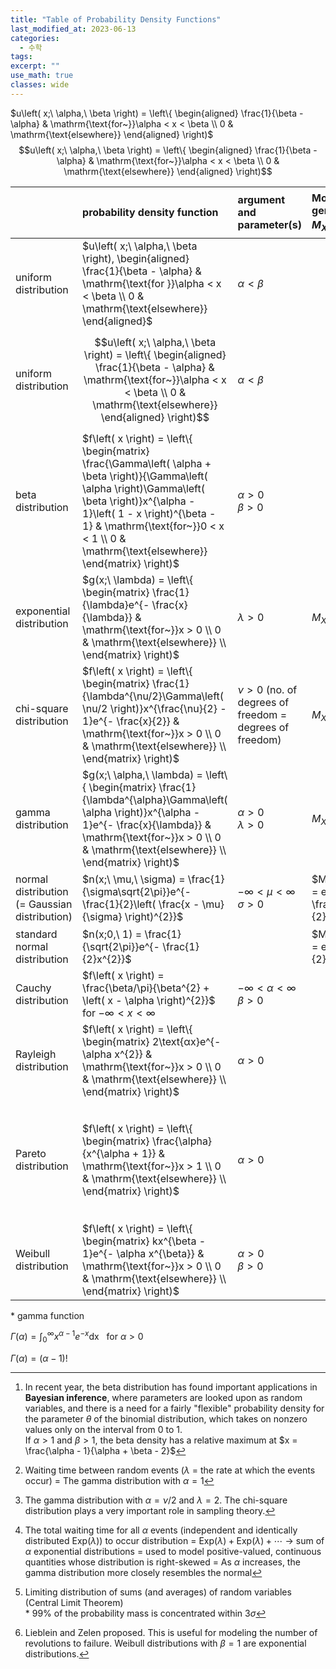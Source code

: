 ```yaml
---
title: "Table of Probability Density Functions"
last_modified_at: 2023-06-13
categories:
  - 수학
tags:
excerpt: ""
use_math: true
classes: wide
---
```


$u\left( x;\ \alpha,\ \beta \right) = \left\{ \begin{aligned} \frac{1}{\beta - \alpha} & \mathrm{\text{for~}}\alpha < x < \beta \\ 0 & \mathrm{\text{elsewhere}} \end{aligned} \right)$
$$u\left( x;\ \alpha,\ \beta \right) = \left\{ \begin{aligned} \frac{1}{\beta - \alpha} & \mathrm{\text{for~}}\alpha < x < \beta \\ 0 & \mathrm{\text{elsewhere}} \end{aligned} \right)$$

||probability density function|argument and parameter(s)|Moment-generating function<br>$M_{X}\left( t \right) = E(e^{\text{tX}})$|Moments<br>$\mu = E\left( X \right) = \int_{- \infty}^{\infty}{x \cdot f\left( x \right)\text{dx}}$<$\sigma^{2} = \text{Var}\left( X \right) = \int_{- \infty}^{\infty}{\left( x - \mu \right)^{2} \cdot f\left( x \right)\text{dx}}$|Random variable generator|Remark|Corresponding of discrete distributions|R|
|:-|:-|:-|:-|:-|:-|:-|:-|:-|
|uniform distribution|$u\left( x;\ \alpha,\ \beta \right), \begin{aligned} \frac{1}{\beta - \alpha} & \mathrm{\text{for }}\alpha < x < \beta \\ 0 & \mathrm{\text{elsewhere}} \end{aligned}$ |$\alpha < \beta$||$\mu = \frac{\alpha + \beta}{2}$<br>$\sigma^{2} = \frac{\left( \beta - \alpha \right)^{2}}{12}$|$X=\alpha +(\beta -\alpha )U(0,1)$|The beta distribution with $\alpha = \beta = 1$.||\[dpqr\]unif(x, alpha, beta)|
|uniform distribution|$$u\left( x;\ \alpha,\ \beta \right) = \left\{ \begin{aligned} \frac{1}{\beta - \alpha} & \mathrm{\text{for~}}\alpha < x < \beta \\ 0 & \mathrm{\text{elsewhere}} \end{aligned} \right)$$|$\alpha < \beta$||$\mu = \frac{\alpha + \beta}{2}$<br>$\sigma^{2} = \frac{\left( \beta - \alpha \right)^{2}}{12}$|$X=\alpha +(\beta -\alpha )U(0,1)$|The beta distribution with $\alpha = \beta = 1$.||\[dpqr\]unif(x, alpha, beta)|
|beta distribution|$f\left( x \right) = \left\{ \begin{matrix} \frac{\Gamma\left( \alpha + \beta \right)}{\Gamma\left( \alpha \right)\Gamma\left( \beta \right)}x^{\alpha - 1}\left( 1 - x \right)^{\beta - 1} & \mathrm{\text{for~}}0 < x < 1 \\ 0 & \mathrm{\text{elsewhere}} \end{matrix} \right)$|$\alpha > 0$<br>$\beta > 0$||$\mu = \frac{\alpha}{\alpha + \beta}$<br>$\sigma^{2} = \frac{\text{αβ}}{\left( \alpha + \beta \right)^{2}\left( \alpha + \beta + 1 \right)}$||[^1]||\[dpqr\]beta(x, alpha, beta)|
|exponential distribution|$g(x;\ \lambda) = \left\{ \begin{matrix} \frac{1}{\lambda}e^{- \frac{x}{\lambda}} & \mathrm{\text{for~}}x > 0 \\ 0 & \mathrm{\text{elsewhere}} \\ \end{matrix} \right)$|$\lambda > 0$|$M_{X}\left( t \right) = \left( 1 - \text{λt} \right)^{- 1}$|$\mu = \frac{1}{\lambda}$<br>$\sigma^{2} = \frac{1}{\lambda^{2}}$|$X=-\frac{1}{\lambda}ln(1-U(0,1))$ or $X=-\frac{1}{\lambda}ln(U(0,1))$|[^2]||\[dpqr\]exp(x, lambda)|
|chi-square distribution|$f\left( x \right) = \left\{ \begin{matrix} \frac{1}{\lambda^{\nu/2}\Gamma\left( \nu/2 \right)}x^{\frac{\nu}{2} - 1}e^{- \frac{x}{2}} & \mathrm{\text{for~}}x > 0 \\ 0 & \mathrm{\text{elsewhere}} \\ \end{matrix} \right)$|$\nu > 0$ (no. of degrees of freedom = degrees of freedom)|$M_{X}\left( t \right) = \left( 1 - 2t \right)^{- \nu/2}$|$\mu = \nu$<br>$\sigma^{2} = 2\nu$||[^3]|
|gamma distribution|$g(x;\ \alpha,\ \lambda) = \left\{ \begin{matrix} \frac{1}{\lambda^{\alpha}\Gamma\left( \alpha \right)}x^{\alpha - 1}e^{- \frac{x}{\lambda}} & \mathrm{\text{for~}}x > 0 \\ 0 & \mathrm{\text{elsewhere}} \\ \end{matrix} \right)$|$\alpha > 0$<br>$\lambda > 0$|$M_{X}\left( t \right) = \left( 1 - \text{λt} \right)^{- \alpha}$|$\mu = \frac{\alpha}{\lambda}$<br>$\sigma^{2} = \frac{\alpha}{\lambda^{2}}$||[^4]||\[dpqr\]gamma(x, alpha, lambda)|
|normal distribution<br>(= Gaussian distribution)|$n(x;\ \mu,\ \sigma) = \frac{1}{\sigma\sqrt{2\pi}}e^{- \frac{1}{2}\left( \frac{x - \mu}{\sigma} \right)^{2}}$|$- \infty < \mu < \infty$<br>$\sigma > 0$|$M_{X}\left( t \right) = e^{\text{μt} + \frac{1}{2}\sigma^{2}t^{2}}$|$\mu = \mu$<br>$\sigma^{2} = \sigma^{2}$|$X=\sqrt{2}\text{erf}^{-1}(2U(0,1)-1)$|[^5]|Binomial distribution<br>$\mu = \text{np}$<br>$\sigma^{2} = \text{np}(1 - p)$|\[dpqr\]norm(x, mu, sigma)|
|standard normal distribution|$n(x;0,\ 1) = \frac{1}{\sqrt{2\pi}}e^{- \frac{1}{2}x^{2}}$||$M_{X}\left( t \right) = e^{\frac{t^{2}}{2}}$|$\mu = 0$<br>$\sigma^{2} = 1$||
|Cauchy distribution|$f\left( x \right) = \frac{\beta/\pi}{\beta^{2} + \left( x - \alpha \right)^{2}}$<br>for $- \infty < x < \infty$|$- \infty < \alpha < \infty$<br>$\beta > 0$||$\mu$ and $\sigma^{2}$ does not exist.||Normal $\div$ Normal|
|Rayleigh distribution|$f\left( x \right) = \left\{ \begin{matrix} 2\text{αx}e^{- \alpha x^{2}} & \mathrm{\text{for~}}x > 0 \\ 0 & \mathrm{\text{elsewhere}} \\ \end{matrix} \right)$|$\alpha > 0$||$\mu = \frac{1}{2}\sqrt{\frac{\pi}{\alpha}}$<br>$\sigma^{2} = \frac{1}{\alpha}\left( 1 - \frac{\pi}{4} \right)$|||
|Pareto distribution|$f\left( x \right) = \left\{ \begin{matrix} \frac{\alpha}{x^{\alpha + 1}} & \mathrm{\text{for~}}x > 1 \\ 0 & \mathrm{\text{elsewhere}} \\ \end{matrix} \right)$|$\alpha > 0$||$\mu = \frac{\alpha}{\alpha - 1}\mathrm{\text{~~~~~provided~}}\alpha > 1$<br>$\sigma^{2} = \frac{\alpha}{\left( \alpha - 1 \right)^{2}\left( \alpha - 2 \right)}\mathrm{\text{~~~provided~}}\alpha > 2$<br>\* The $r$-th moment about the origin $\mu_{r}^{'}$ exists only if $r < \alpha$|$X=(1-U(0,1))^{-\frac{1}{\alpha}}$ or $X=U(0,1)^{-\frac{1}{\alpha}}$||
|Weibull distribution|$f\left( x \right) = \left\{ \begin{matrix} kx^{\beta - 1}e^{- \alpha x^{\beta}} & \mathrm{\text{for~}}x > 0 \\ 0 & \mathrm{\text{elsewhere}} \\ \end{matrix} \right)$|$\alpha > 0$<br>$\beta > 0$||$\mu = \alpha^{- \frac{1}{\beta}}\Gamma\left( 1 + \frac{1}{\beta} \right)$||[^6]|


\* gamma function

$\Gamma\left( \alpha \right) = \int_{0}^{\infty}{x^{\alpha - 1}e^{-x}\text{dx}}\mathrm{\text{~~~for~}}\alpha > 0$

$\Gamma\left( \alpha \right) = \left( \alpha - 1 \right)!$

[^1]: In recent year, the beta distribution has found important applications in **Bayesian inference**, where parameters are looked upon as random variables, and there is a need for a fairly \"flexible\" probability density for the parameter $\theta$ of the binomial distribution, which takes on nonzero values only on the interval from 0 to 1.<br>If $\alpha > 1$ and $\beta > 1$, the beta density has a relative maximum at $x = \frac{\alpha - 1}{\alpha + \beta - 2}$

[^2]: Waiting time between random events ($\lambda$ = the rate at which the events occur) = The gamma distribution with $\alpha = 1$

[^3]: The gamma distribution with $\alpha = \nu/2$ and $\lambda = 2$. The chi-square distribution plays a very important role in sampling theory.

[^4]: The total waiting time for all $\alpha$ events (independent and identically distributed $\text{Exp}(\lambda)$) to occur distribution = $\text{Exp}\left( \lambda \right) + \text{Exp}\left( \lambda \right) + \cdots$ $\rightarrow$ sum of $\alpha$ exponential distributions = used to model positive-valued, continuous quantities whose distribution is right-skewed = As $\alpha$ increases, the gamma distribution more closely resembles the normal

[^5]: Limiting distribution of sums (and averages) of random variables (Central Limit Theorem)<br>\* 99% of the probability mass is concentrated within $3\sigma$

[^6]: Lieblein and Zelen proposed. This is useful for modeling the number of revolutions to failure. Weibull distributions with $\beta = 1$ are exponential distributions.

